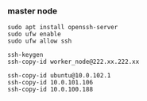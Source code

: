 
### master node ###

```
sudo apt install openssh-server
sudo ufw enable
sudo ufw allow ssh
```

```
ssh-keygen
ssh-copy-id worker_node@222.xx.222.xx
```


```
ssh-copy-id ubuntu@10.0.102.1
ssh-copy-id 10.0.101.106
ssh-copy-id 10.0.100.188
```
